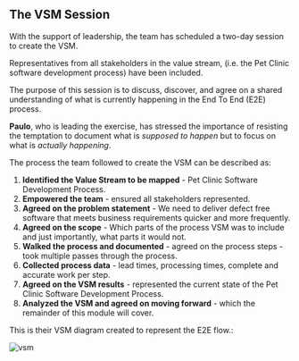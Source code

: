 ## The VSM Session

With the support of leadership, the team has scheduled a two-day session to create the VSM.  

Representatives from all stakeholders in the value stream, (i.e. the Pet Clinic software development process) have been included.  

The purpose of this session is to discuss, discover, and agree on a shared understanding of what is currently happening in the End To End (E2E) process.  

**Paulo**, who is leading the exercise, has stressed the importance of resisting the temptation to document what is *supposed to happen* but to focus on what is *actually happening*.

The process the team followed to create the VSM can be described as:

1. **Identified the Value Stream to be mapped** - Pet Clinic Software Development Process.  
2. **Empowered the team** - ensured all stakeholders represented.  
3. **Agreed on the problem statement** - We need to deliver defect free software that meets business requirements quicker and more frequently.  
4. **Agreed on the scope** - Which parts of the process VSM was to include and just importantly, what parts it would not.  
5. **Walked the process and documented** - agreed on the process steps - took multiple passes through the process.  
6. **Collected process data** - lead times, processing times, complete and accurate work per step.  
7. **Agreed on the VSM results** - represented the current state of the Pet Clinic Software Development Process.  
8. **Analyzed the VSM and agreed on moving forward** - which the remainder of this module will cover.  

This is their VSM diagram created to represent the E2E flow.:  

 ![vsm](https://s3.amazonaws.com/devopsdojoassets/valuestreammap.png)  
